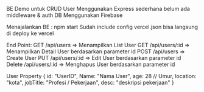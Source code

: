 BE Demo untuk CRUD User
Menggunakan Express sederhana belum ada middleware & auth
DB Menggunakan Firebase

Menajalankan BE : npm start
Sudah include config vercel.json bisa langsung di deploy ke vercel

End Point:
GET /api/users => Menampilkan List User
GET /api/users/:id => Menampilkan Detail User berdasarkan parameter id
POST /api/users => Create User
PUT /api/users/:id => Edit User berdasarkan parameter id
Delete /api/users/:id => Menghapus User berdasarkan parameter id

User Property
{
id: "UserID",
Name: "Nama User",
age: 28 // Umur,
location: "kota",
jobTitle: "Profesi / Pekerjaan",
desc: "deskripsi pekerjaan"
}

